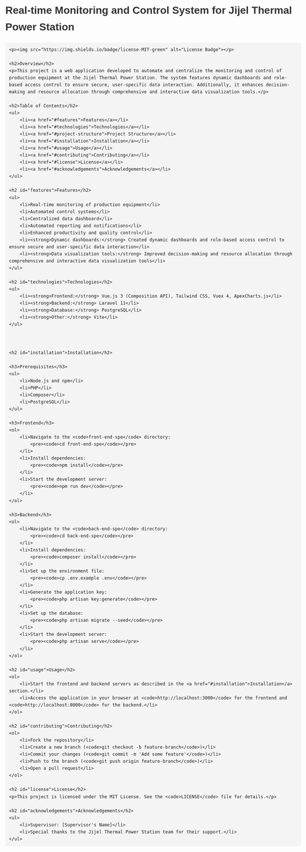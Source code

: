 <!DOCTYPE html>
<html lang="en">
<head>
    <meta charset="UTF-8">
    <meta name="viewport" content="width=device-width, initial-scale=1.0">
    <title>README - Real-time Monitoring and Control System</title>
    <style>
        body {
            font-family: Arial, sans-serif;
            line-height: 1.6;
            max-width: 800px;
            margin: 0 auto;
            padding: 20px;
        }
        h1, h2, h3 {
            color: #333;
        }
        pre {
            background: #f4f4f4;
            padding: 10px;
            border-radius: 5px;
            overflow-x: auto;
        }
        code {
            background: #f4f4f4;
            padding: 2px 5px;
            border-radius: 3px;
        }
        ul {
            list-style: none;
            padding: 0;
        }
        ul li::before {
            content: '•';
            color: #007BFF;
            display: inline-block;
            width: 1em;
            margin-left: -1em;
        }
        a {
            color: #007BFF;
            text-decoration: none;
        }
        a:hover {
            text-decoration: underline;
        }
    </style>
</head>
<body>
    <h1>Real-time Monitoring and Control System for Jijel Thermal Power Station</h1>

    <p><img src="https://img.shields.io/badge/license-MIT-green" alt="License Badge"></p>

    <h2>Overview</h2>
    <p>This project is a web application developed to automate and centralize the monitoring and control of production equipment at the Jijel Thermal Power Station. The system features dynamic dashboards and role-based access control to ensure secure, user-specific data interaction. Additionally, it enhances decision-making and resource allocation through comprehensive and interactive data visualization tools.</p>

    <h2>Table of Contents</h2>
    <ul>
        <li><a href="#features">Features</a></li>
        <li><a href="#technologies">Technologies</a></li>
        <li><a href="#project-structure">Project Structure</a></li>
        <li><a href="#installation">Installation</a></li>
        <li><a href="#usage">Usage</a></li>
        <li><a href="#contributing">Contributing</a></li>
        <li><a href="#license">License</a></li>
        <li><a href="#acknowledgements">Acknowledgements</a></li>
    </ul>

    <h2 id="features">Features</h2>
    <ul>
        <li>Real-time monitoring of production equipment</li>
        <li>Automated control systems</li>
        <li>Centralized data dashboard</li>
        <li>Automated reporting and notifications</li>
        <li>Enhanced productivity and quality control</li>
        <li><strong>Dynamic dashboards:</strong> Created dynamic dashboards and role-based access control to ensure secure and user-specific data interaction</li>
        <li><strong>Data visualization tools:</strong> Improved decision-making and resource allocation through comprehensive and interactive data visualization tools</li>
    </ul>

    <h2 id="technologies">Technologies</h2>
    <ul>
        <li><strong>Frontend:</strong> Vue.js 3 (Composition API), Tailwind CSS, Vuex 4, ApexCharts.js</li>
        <li><strong>Backend:</strong> Laravel 11</li>
        <li><strong>Database:</strong> PostgreSQL</li>
        <li><strong>Other:</strong> Vite</li>
    </ul>

 

    <h2 id="installation">Installation</h2>

    <h3>Prerequisites</h3>
    <ul>
        <li>Node.js and npm</li>
        <li>PHP</li>
        <li>Composer</li>
        <li>PostgreSQL</li>
    </ul>

    <h3>Frontend</h3>
    <ol>
        <li>Navigate to the <code>front-end-spe</code> directory:
            <pre><code>cd front-end-spe</code></pre>
        </li>
        <li>Install dependencies:
            <pre><code>npm install</code></pre>
        </li>
        <li>Start the development server:
            <pre><code>npm run dev</code></pre>
        </li>
    </ol>

    <h3>Backend</h3>
    <ol>
        <li>Navigate to the <code>back-end-spe</code> directory:
            <pre><code>cd back-end-spe</code></pre>
        </li>
        <li>Install dependencies:
            <pre><code>composer install</code></pre>
        </li>
        <li>Set up the environment file:
            <pre><code>cp .env.example .env</code></pre>
        </li>
        <li>Generate the application key:
            <pre><code>php artisan key:generate</code></pre>
        </li>
        <li>Set up the database:
            <pre><code>php artisan migrate --seed</code></pre>
        </li>
        <li>Start the development server:
            <pre><code>php artisan serve</code></pre>
        </li>
    </ol>

    <h2 id="usage">Usage</h2>
    <ol>
        <li>Start the frontend and backend servers as described in the <a href="#installation">Installation</a> section.</li>
        <li>Access the application in your browser at <code>http://localhost:3000</code> for the frontend and <code>http://localhost:8000</code> for the backend.</li>
    </ol>

    <h2 id="contributing">Contributing</h2>
    <ol>
        <li>Fork the repository</li>
        <li>Create a new branch (<code>git checkout -b feature-branch</code>)</li>
        <li>Commit your changes (<code>git commit -m 'Add some feature'</code>)</li>
        <li>Push to the branch (<code>git push origin feature-branch</code>)</li>
        <li>Open a pull request</li>
    </ol>

    <h2 id="license">License</h2>
    <p>This project is licensed under the MIT License. See the <code>LICENSE</code> file for details.</p>

    <h2 id="acknowledgements">Acknowledgements</h2>
    <ul>
        <li>Supervisor: [Supervisor's Name]</li>
        <li>Special thanks to the Jijel Thermal Power Station team for their support.</li>
    </ul>
</body>
</html>

